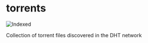 torrents 
========
![Indexed](https://img.shields.io/badge/indexed-200802-blue)

Collection of torrent files discovered in the DHT network
